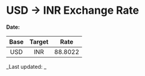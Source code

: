 # USD → INR Exchange Rate

**Date:** 

| Base | Target | Rate  |
|:----:|:------:|:-----:|
| USD  | INR    | 88.8022 |

_Last updated: _